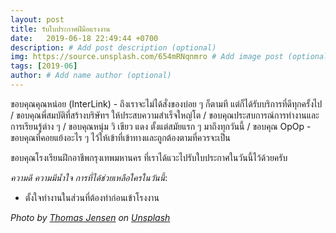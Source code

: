 ```yaml
---
layout: post
title: รับใบประกาศฝีมือแรงงาน
date:   2019-06-18 22:49:44 +0700
description: # Add post description (optional)
img: https://source.unsplash.com/654mRNqnmro # Add image post (optional)
tags: [2019-06]
author: # Add name author (optional)
---
```

ขอบคุณคุณหน่อย (InterLink) - ถึงเราจะไม่ได้สั่งของบ่อย ๆ ก็ตามที แต่ก็ได้รับบริการที่ดีทุกครั้งไป / ขอบคุณพี่สมบัติที่สร้างบริษัทฯ ให้ประสบความสำเร็จใหญ่โต / ขอบคุณประสบการณ์การทำงานและการเรียนรู้ต่าง ๆ / ขอบคุณหนุ่ม วิ เขียว แดง ตั้งแต่สมัยแรก ๆ มาถึงทุกวันนี้ / ขอบคุณ OpOp - ขอบคุณที่คอยแย้งอะไร ๆ ไว้ให้เข้าที่เข้าทางและถูกต้องตามที่ควรจะเป็น

ขอบคุณโรงเรียนฝึกอาชีพกรุงเทพมหานคร ที่เราได้แวะไปรับใบประกาศในวันนี้ไว้ด้วยครับ

<i class="fa fa-child" style="color:plum"></i>

*ความดี ความมีน้ำใจ การที่ได้ช่วยเหลือใครในวันนี้*:
- ตั้งใจทำงานในส่วนที่ต้องทำก่อนเข้าโรงงาน

*Photo by [Thomas Jensen](https://unsplash.com/@thomasjsn) on [Unsplash](https://unsplash.com)*
